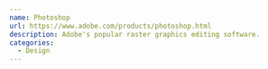 ```yaml
---
name: Photoshop
url: https://www.adobe.com/products/photoshop.html
description: Adobe's popular raster graphics editing software.
categories:
  - Design
---
```

